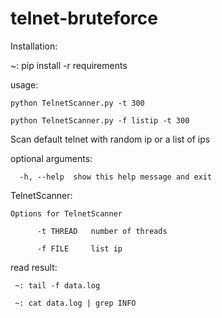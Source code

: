 # telnet-bruteforce

Installation:

~: pip install -r requirements 
                                                                 
usage: 

    python TelnetScanner.py -t 300

    python TelnetScanner.py -f listip -t 300

Scan default telnet with random ip or a list of ips

optional arguments:

      -h, --help  show this help message and exit

TelnetScanner:

    Options for TelnetScanner

          -t THREAD   number of threads
          
          -f FILE     list ip
  
  
 read result:
 
     ~: tail -f data.log

     ~: cat data.log | grep INFO

